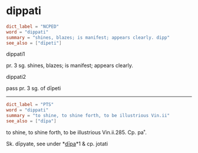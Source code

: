 # dippati

``` toml
dict_label = "NCPED"
word = "dippati"
summary = "shines, blazes; is manifest; appears clearly. dipp"
see_also = ["dīpeti"]
```

dippati1

pr. 3 sg. shines, blazes; is manifest; appears clearly.

dippati2

pass pr. 3 sg. of dīpeti

--------------------

``` toml
dict_label = "PTS"
word = "dippati"
summary = "to shine, to shine forth, to be illustrious Vin.ii"
see_also = ["dīpa"]
```

to shine, to shine forth, to be illustrious Vin.ii.285. Cp. pa˚.

Sk. dīpyate, see under *[dīpa](dīpa.md)*1 & cp. jotati

